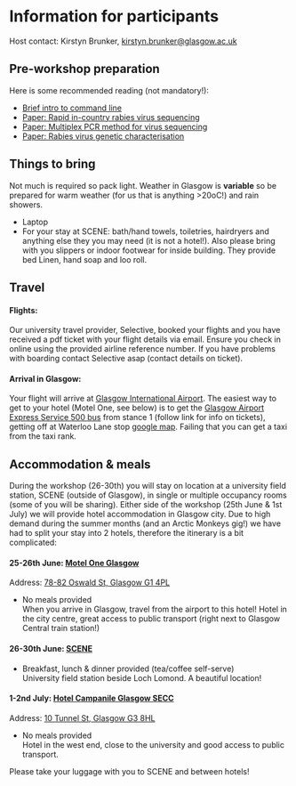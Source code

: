 # Information for participants

Host contact: Kirstyn Brunker, kirstyn.brunker@glasgow.ac.uk

## Pre-workshop preparation
Here is some recommended reading (not mandatory!):  
* [Brief intro to  command line](https://ryanstutorials.net/linuxtutorial/commandline.php)  
* [Paper: Rapid in-country rabies virus sequencing](https://wellcomeopenresearch.org/articles/5-3/v2)  
* [Paper: Multiplex PCR method for virus sequencing](https://www.nature.com/articles/nprot.2017.066)  
* [Paper: Rabies virus genetic characterisation](https://journals.plos.org/plospathogens/article?id=10.1371/journal.ppat.1010023)  

## Things to bring
Not much is required so pack light. Weather in Glasgow is **variable** so be prepared for warm weather (for us that is anything >20oC!) and rain showers.  
* Laptop  
* For your stay at SCENE: bath/hand towels, toiletries, hairdryers and anything else they you may need (it is not a hotel!).  Also please bring with you slippers or indoor footwear for inside building. They provide bed Linen, hand soap and loo roll.

## Travel

#### Flights:
Our university travel provider, Selective, booked your flights and you have received a pdf ticket with your flight details via email. Ensure you check in online using the provided airline reference number. If you have problems with boarding contact Selective asap (contact details on ticket).

#### Arrival in Glasgow: 
Your flight will arrive at [Glasgow International Airport](https://www.glasgowairport.com/). The easiest way to get to your hotel (Motel One, see below) is to get the [Glasgow Airport Express Service 500 bus](https://www.glasgowairport.com/to-and-from/bus/) from stance 1 (follow link for info on tickets), getting off at Waterloo Lane stop [google map](https://www.google.com/maps/dir/Glasgow+Airport,+Glasgow,+Paisley/Motel+One,+78-82+Oswald+St,+Glasgow+G1+4PL/@55.8670328,-4.3918523,12.57z/am=t/data=!4m14!4m13!1m5!1m1!1s0x48884eb90111e0dd:0x24a888b519aa330b!2m2!1d-4.4350529!2d55.8690744!1m5!1m1!1s0x4888469c3b4faced:0xbbdada611fdf447!2m2!1d-4.2595396!2d55.8583003!3e3?entry=ttu).  Failing that you can get a taxi from the taxi rank.

## Accommodation & meals

During the workshop (26-30th) you will stay on location at a university field station, SCENE (outside of Glasgow), in single or multiple occupancy rooms (some of you will be sharing). Either side of the workshop (25th June & 1st July) we will provide hotel accommodation in Glasgow city. Due to high demand during the summer months (and an Arctic Monkeys gig!) we have had to split your stay into 2 hotels, therefore the itinerary is a bit complicated: 

#### 25-26th June: [Motel One Glasgow](https://www.motel-one.com/en/hotels/glasgow/hotel-glasgow/) 
Address: [78-82 Oswald St, Glasgow G1 4PL](https://www.google.com/maps/place/Motel+One/@55.859211,-4.2853997,17z/data=!4m9!3m8!1s0x4888469c3b4faced:0xbbdada611fdf447!5m2!4m1!1i2!8m2!3d55.8583001!4d-4.2595688!16s%2Fg%2F11f4ppgx9m?entry=ttu)  
* No meals provided  
When you arrive in Glasgow, travel from the airport to this hotel! Hotel in the city centre, great access to public transport (right next to Glasgow Central train station!)  

#### 26-30th June: [SCENE](https://www.gla.ac.uk/research/az/scene/)  
* Breakfast, lunch & dinner provided (tea/coffee self-serve)   
University field station beside Loch Lomond. A beautiful location!  

#### 1-2nd July: [Hotel Campanile Glasgow SECC](https://glasgow.campanile.com/en-us/)  
Address: [10 Tunnel St, Glasgow G3 8HL](https://www.google.com/maps/place/Campanile+Glasgow+SECC-Hydro+Hotel/@55.859211,-4.2853997,17z/data=!3m1!4b1!4m9!3m8!1s0x4888467fd0455cad:0x440ff7f44b7cb167!5m2!4m1!1i2!8m2!3d55.859211!4d-4.283211!16s%2Fg%2F1tgc92nq?entry=ttu)  
* No meals provided   
Hotel in the west end, close to the university and good access to public transport.  

Please take your luggage with you to SCENE and between hotels!


